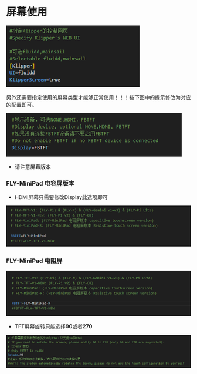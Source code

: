 # 屏幕使用

![config1](../../images/boards/fly_pi/config1.png)

另外还需要指定使用的屏幕类型才能够正常使用！！！按下图中的提示修改为对应的配置即可。

![tft](../../images/boards/fly_pi/tft1.png)

* 请注意屏幕版本

<!-- tabs:start -->

### **FLY-MiniPad 电容屏版本**

* HDMI屏幕只需要修改Display此选项即可

![tft](../../images/boards/fly_mini_pad/MiniPad.png)

### **FLY-MiniPad 电阻屏**

![tft1](../../images/boards/fly_mini_pad/R.png)

<!-- tabs:end -->

* TFT屏幕旋转只能选择**90**或者**270**

![tft](../../images/boards/fly_pi/tft3.png)

